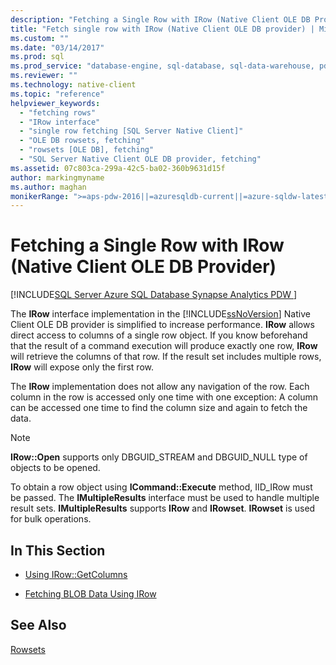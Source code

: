 ```yaml
---
description: "Fetching a Single Row with IRow (Native Client OLE DB Provider)"
title: "Fetch single row with IRow (Native Client OLE DB provider) | Microsoft Docs"
ms.custom: ""
ms.date: "03/14/2017"
ms.prod: sql
ms.prod_service: "database-engine, sql-database, sql-data-warehouse, pdw"
ms.reviewer: ""
ms.technology: native-client
ms.topic: "reference"
helpviewer_keywords: 
  - "fetching rows"
  - "IRow interface"
  - "single row fetching [SQL Server Native Client]"
  - "OLE DB rowsets, fetching"
  - "rowsets [OLE DB], fetching"
  - "SQL Server Native Client OLE DB provider, fetching"
ms.assetid: 07c803ca-299a-42c5-ba02-360b9631d15f
author: markingmyname
ms.author: maghan
monikerRange: ">=aps-pdw-2016||=azuresqldb-current||=azure-sqldw-latest||>=sql-server-2016||=sqlallproducts-allversions||>=sql-server-linux-2017||=azuresqldb-mi-current"
---
```

# Fetching a Single Row with IRow (Native Client OLE DB Provider)
[!INCLUDE[SQL Server Azure SQL Database Synapse Analytics PDW ](../../includes/applies-to-version/sql-asdb-asdbmi-asa-pdw.md)]

  The **IRow** interface implementation in the [!INCLUDE[ssNoVersion](../../includes/ssnoversion-md.md)] Native Client OLE DB provider is simplified to increase performance. **IRow** allows direct access to columns of a single row object. If you know beforehand that the result of a command execution will produce exactly one row, **IRow** will retrieve the columns of that row. If the result set includes multiple rows, **IRow** will expose only the first row.  
  
 The **IRow** implementation does not allow any navigation of the row. Each column in the row is accessed only one time with one exception: A column can be accessed one time to find the column size and again to fetch the data.  
  
> [!NOTE]  
>  **IRow::Open** supports only DBGUID_STREAM and DBGUID_NULL type of objects to be opened.  
  
 To obtain a row object using **ICommand::Execute** method, IID_IRow must be passed. The **IMultipleResults** interface must be used to handle multiple result sets. **IMultipleResults** supports **IRow** and **IRowset**. **IRowset** is used for bulk operations.  
  
## In This Section  
  
-   [Using IRow::GetColumns](../../relational-databases/native-client-ole-db-rowsets/using-irow-getcolumns.md)  
  
-   [Fetching BLOB Data Using IRow](https://msdn.microsoft.com/library/badbd6ac-20aa-4891-a14f-48d38e7f30de)  
  
## See Also  
 [Rowsets](../../relational-databases/native-client-ole-db-rowsets/rowsets.md)  
  
  

